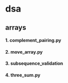 # dsa
## arrays
#### 1. complement_pairing.py
#### 2. move_array.py
#### 3. subsequence_validation
#### 4. three_sum.py

